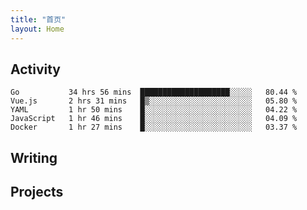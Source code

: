 ```yaml
---
title: "首页"
layout: Home
---
```


## Activity
<!--START_SECTION:waka-->
```text
Go           34 hrs 56 mins  ████████████████████░░░░░   80.44 % 
Vue.js       2 hrs 31 mins   █▒░░░░░░░░░░░░░░░░░░░░░░░   05.80 % 
YAML         1 hr 50 mins    █░░░░░░░░░░░░░░░░░░░░░░░░   04.22 % 
JavaScript   1 hr 46 mins    █░░░░░░░░░░░░░░░░░░░░░░░░   04.09 % 
Docker       1 hr 27 mins    █░░░░░░░░░░░░░░░░░░░░░░░░   03.37 % 
```
<!--END_SECTION:waka-->

## Writing
<PindedPosts />

## Projects
<Projects />
